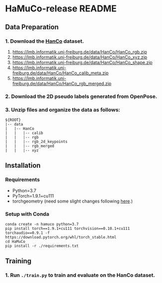 # HaMuCo-release README

## Data Preparation
### 1. Download the [HanCo](https://lmb.informatik.uni-freiburg.de/resources/datasets/HanCo.en.html) dataset.
  1. https://lmb.informatik.uni-freiburg.de/data/HanCo/HanCo_rgb.zip
  2. https://lmb.informatik.uni-freiburg.de/data/HanCo/HanCo_xyz.zip
  3. https://lmb.informatik.uni-freiburg.de/data/HanCo/HanCo_shape.zip
  4. https://lmb.informatik.uni-freiburg.de/data/HanCo/HanCo_calib_meta.zip
  5. https://lmb.informatik.uni-freiburg.de/data/HanCo/HanCo_rgb_merged.zip
### 2. Download the 2D pseudo labels generated from OpenPose.
### 3. Unzip files and organize the data as follows:
    ${ROOT}  
    |-- data  
    |   |-- HanCo
    |   |   |-- calib
    |   |   |-- rgb 
    |   |   |-- rgb_2d_keypoints
    |   |   |-- rgb_merged
    |   |   |-- xyz

## Installation
### Requirements
- Python=3.7
- PyTorch=1.9.1+cu111
- torchgeometry (need some slight changes following [here](https://github.com/mks0601/I2L-MeshNet_RELEASE/issues/6#issuecomment-675152527).)

### Setup with Conda
    conda create -n hamuco python=3.7
    pip install torch==1.9.1+cu111 torchvision==0.10.1+cu111 torchaudio==0.9.1 -f https://download.pytorch.org/whl/torch_stable.html
    cd HaMuCo
    pip install -r ./requirements.txt

## Training
### 1. Run `./train.py` to train and evaluate on the HanCo dataset.